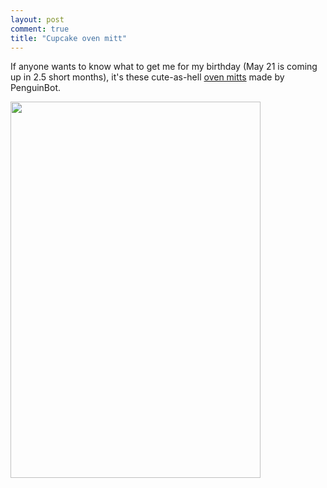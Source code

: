 ```yaml
---
layout: post
comment: true
title: "Cupcake oven mitt"
---
```

If anyone wants to know what to get me for my birthday (May 21 is coming up in 2.5 short months), it's these cute-as-hell <a href="http://penguinbot.com/store/item/59" target="_blank">oven mitts</a> made by PenguinBot.

<a href="http://penguinbot.com/store/item/59"><img class="alignnone" title="Cupcake Oven Mitt" src="http://penguinbot.com/itemimages/0000/0705/TealCupcakeOvenMitt1_itempage.jpg?1274462594" alt="" width="400" height="602" /></a>
